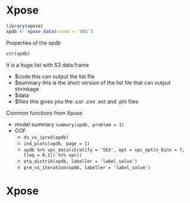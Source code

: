 # Xpose
```r
library(xpose)
xpdb <- xpose_data(runno = '001')
```
Properties of the xpdb
```r
str(xpdb)
```
It is a huge list with S3 data.frame
- $code this can output the list file 
- $summary this is the short version of the list file that can output shrinkage
- $data
- $files this gives you the .cor .cov .ext and .phi files

Common functions from Xpose
- model summary `summary(xpdb, problem = 1)`
- GOF
  - `dv_vs_ipred(xpdb)`
  - `ind_plots(xpdb, page = 1)`
  - `xpdb %>% vpc_data(stratify = 'SEX', opt = vpc_opt(n_bins = 7, lloq = 0.1)) %>% vpc()`
  - `eta_distrib(xpdb, labeller = 'label_value')`
  - `prm_vs_iteration(xpdb, labeller = 'label_value')`


# Xpose
